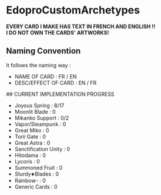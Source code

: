 # EdoproCustomArchetypes
**EVERY CARD I MAKE HAS TEXT IN FRENCH AND ENGLISH !!**<br>
**I DO NOT OWN THE CARDS' ARTWORKS!**
## Naming Convention
It follows the naming way :<br>
<ul>
  <li>NAME OF CARD : FR / EN</li>
  <li>DESC/EFFECT OF CARD : EN / FR</li>
</ul>
## CURRENT IMPLEMENTATION PROGRESS

<ul>
  <li>Joyous Spring : 8/17 </li>
  <li>Moonlit Blade : 0</li>
  <li>Mikanko Support : 0/2</li>
  <li>Vapor/Steampunk : 0 </li>
  <li>Great Miko : 0</li>
  <li>Torii Gate : 0</li>
  <li>Great Astra : 0</li>
  <li>Sanctification Unity : 0</li>
  <li>Hitodama : 0</li>
  <li>Lycoris : 0</li>
  <li>Summoned Fruit : 0</li>
  <li>Sturdy⯌Blades : 0</li>
  <li>Rainbow- : 0</li>
  <li>Generic Cards : 0</li>
</ul>

